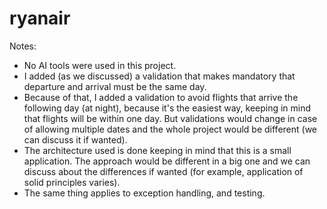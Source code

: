 # ryanair

Notes:
- No AI tools were used in this project.
- I added (as we discussed) a validation that makes mandatory that departure and arrival must be the same day.
- Because of that, I added a validation to avoid flights that arrive the following day (at night), because it's the easiest way, keeping in mind that flights will be within one day. But validations would change in case of allowing multiple dates and the whole project would be different (we can discuss it if wanted).
- The architecture used is done keeping in mind that this is a small application. The approach would be different in a big one and we can discuss about the differences if wanted (for example, application of solid principles varies).
- The same thing applies to exception handling, and testing.
